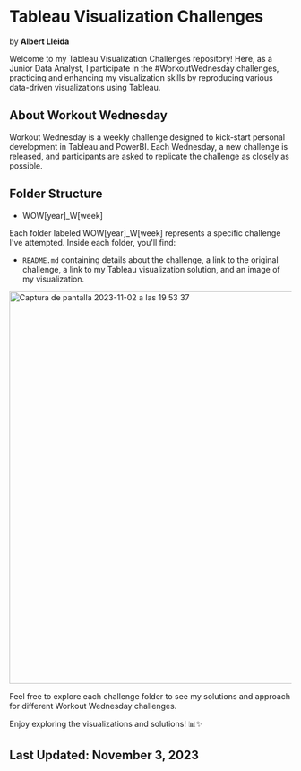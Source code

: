 # Tableau Visualization Challenges 
by **Albert Lleida**

Welcome to my Tableau Visualization Challenges repository! Here, as a Junior Data Analyst, I participate in the #WorkoutWednesday challenges, practicing and enhancing my visualization skills by reproducing various data-driven visualizations using Tableau.

## About Workout Wednesday

Workout Wednesday is a weekly challenge designed to kick-start personal development in Tableau and PowerBI. Each Wednesday, a new challenge is released, and participants are asked to replicate the challenge as closely as possible.

## Folder Structure

- WOW[year]_W[week]

Each folder labeled WOW[year]_W[week] represents a specific challenge I've attempted. Inside each folder, you'll find:

- `README.md` containing details about the challenge, a link to the original challenge, a link to my Tableau visualization solution, and an image of my visualization.

<img width="700" alt="Captura de pantalla 2023-11-02 a las 19 53 37" src="https://github.com/alleida23/Tableau_Viz_Challenges/assets/124719215/2be0fb36-0db5-4622-88d1-42b0113e15bd">


Feel free to explore each challenge folder to see my solutions and approach for different Workout Wednesday challenges.

Enjoy exploring the visualizations and solutions! 📊✨

## Last Updated: November 3, 2023

